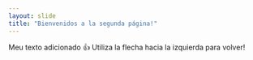 ```yaml
---
layout: slide
title: "Bienvenidos a la segunda página!"
---
```

Meu texto adicionado 👍 
Utiliza la flecha hacia la izquierda para volver!

